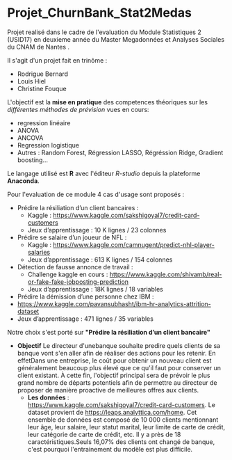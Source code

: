 # Projet_ChurnBank_Stat2Medas
Projet realisé dans le cadre de l'evaluation du Module Statistiques 2 (USID17) en deuxieme année du Master Megadonnées et Analyses Sociales du CNAM de Nantes .

Il s'agit d'un projet fait en trinôme :
- Rodrigue Bernard
- Louis Hiel
- Christine Fouque
  
L'objectif est la **mise en pratique** des competences théoriques sur les *différentes méthodes de prévision* vues en cours:
- regression linéaire
- ANOVA
- ANCOVA
- Regression logistique
-  Autres : Random Forest, Régression LASSO, Régréssion Ridge, Gradient boosting...

Le langage utilisé est **R** avec l'éditeur *R-studio* depuis la plateforme **Anaconda**.

Pour l'evaluation de ce module 4 cas d'usage sont proposés :
- Prédire la résiliation d’un client bancaires :
  -   Kaggle : https://www.kaggle.com/sakshigoyal7/credit-card-customers
  -   Jeux d’apprentissage : 10 K lignes / 23 colonnes
- Prédire se salaire d’un joueur de NFL :
  -   Kaggle : https://www.kaggle.com/camnugent/predict-nhl-player-salaries
  -   Jeux d’apprentissage : 613 K lignes / 154 colonnes
- Détection de fausse annonce de travail :
  -   Challenge kaggle en cours : https://www.kaggle.com/shivamb/real-or-fake-fake-jobposting-prediction
  -   Jeux d’apprentissage : 18K lignes / 18 variables
 - Prédire la démission d’une personne chez IBM :
  -  https://www.kaggle.com/pavansubhasht/ibm-hr-analytics-attrition-dataset
  -  Jeux d’apprentissage : 471 lignes / 35 variables

Notre choix s'est porté sur **"Prédire la résiliation d’un client bancaire"**
  - **Objectif** 
Le directeur d'unebanque souhaite predire quels clients de sa banque vont s'en aller afin de réaliser des actions pour les retenir. En effetDans une entreprise, le coût pour obtenir un nouveau client est généralement beaucoup plus élevé que ce qu'il faut pour conserver un client existant. À cette fin, l'objectif principal sera de prévoir le plus grand nombre de départs potentiels afin de permettre au directeur de proposer de manière proactive de meilleures offres aux clients.
    - **Les données** :   
  https://www.kaggle.com/sakshigoyal7/credit-card-customers. Le dataset provient de https://leaps.analyttica.com/home. 
Cet ensemble de données est composé de 10 000 clients mentionnant leur âge, leur salaire, leur statut marital, leur limite de carte de crédit, leur catégorie de carte de crédit, etc. Il y a près de 18 caractéristiques.Seuls 16,07% des clients ont changé de banque, c'est pourquoi l'entrainement du modèle est plus            difficile.

   





